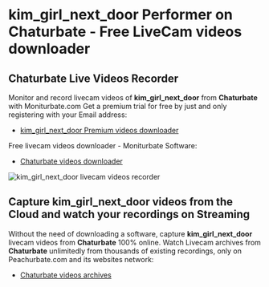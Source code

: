 # kim_girl_next_door Performer on Chaturbate - Free LiveCam videos downloader

## Chaturbate Live Videos Recorder

Monitor and record livecam videos of **kim_girl_next_door** from **Chaturbate** with Moniturbate.com
Get a premium trial for free by just and only registering with your Email address:
* [kim_girl_next_door Premium videos downloader](https://moniturbate.com/request-demo-licence-key.html)

Free livecam videos downloader - Moniturbate Software:
* [Chaturbate videos downloader](https://moniturbate.com/moniturbate-download-software.html)

![kim_girl_next_door livecam videos recorder](https://peachurnet.com/templates/moniturbate-software.png)


## Capture kim_girl_next_door videos from the Cloud and watch your recordings on Streaming

Without the need of downloading a software, capture **kim_girl_next_door** livecam videos from **Chaturbate** 100% online.
Watch Livecam archives from **Chaturbate** unlimitedly from thousands of existing recordings, only on Peachurbate.com and its websites network:
* [Chaturbate videos archives](https://peachurnet.com/)